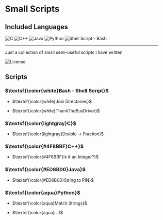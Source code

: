 # Small Scripts

## Included Languages

![C](https://img.shields.io/badge/C-gray?style=for-the-badge&logo=c&logoColor=white)
![C++](https://img.shields.io/badge/c++-%2300599C.svg?style=for-the-badge&logo=c%2B%2B&logoColor=white)
![Java](https://img.shields.io/badge/java-%23ED8B00.svg?style=for-the-badge&logo=openjdk&logoColor=white)
![Python](https://img.shields.io/badge/python-3670A0?style=for-the-badge&logo=python&logoColor=ffdd54)
![Shell Script - Bash](https://img.shields.io/badge/Shell_Script_(Bash)-black?style=for-the-badge&logo=gnu-bash&logoColor=white)

---

Just a collection of small semi-useful scripts i have written

![License](https://img.shields.io/badge/License-MIT-black?style=for-the-badge)

## Scripts

### $\textsf{\color{white}Bash - Shell Script}$

- $\textsf{\color{white}Join Directories}$

- $\textsf{\color{white}ThankTheBusDriver}$

### $\textsf{\color{lightgray}C}$

- $\textsf{\color{lightgray}Double → Fraction}$

### $\textsf{\color{#4F8BBF}C++}$

- $\textsf{\color{#4F8BBF}Is it an Integer?}$

### $\textsf{\color{#ED8B00}Java}$

- $\textsf{\color{#ED8B00}String to PIN}$

### $\textsf{\color{aqua}Python}$

- $\textsf{\color{aqua}Match Strings}$

- $\textsf{\color{aqua}...}$
